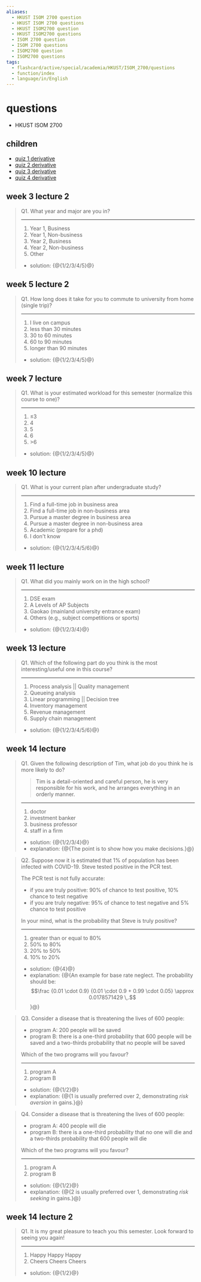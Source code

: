 ```yaml
---
aliases:
  - HKUST ISOM 2700 question
  - HKUST ISOM 2700 questions
  - HKUST ISOM2700 question
  - HKUST ISOM2700 questions
  - ISOM 2700 question
  - ISOM 2700 questions
  - ISOM2700 question
  - ISOM2700 questions
tags:
  - flashcard/active/special/academia/HKUST/ISOM_2700/questions
  - function/index
  - language/in/English
---
```


# questions

- HKUST ISOM 2700

## children

- [quiz 1 derivative](quiz%201%20derivative.md)
- [quiz 2 derivative](quiz%202%20derivative.md)
- [quiz 3 derivative](quiz%203%20derivative.md)
- [quiz 4 derivative](quiz%204%20derivative.md)

## week 3 lecture 2

> Q1. What year and major are you in?
>
> ---
>
> 1. Year 1, Business
> 2. Year 1, Non-business
> 3. Year 2, Business
> 4. Year 2, Non-business
> 5. Other
>
> - solution: {@{1/2/3/4/5}@} <!--SR:!2026-02-16,266,330-->

## week 5 lecture 2

> Q1. How long does it take for you to commute to university from home \(single trip\)?
>
> ---
>
> 1. I live on campus
> 2. less than 30 minutes
> 3. 30 to 60 minutes
> 4. 60 to 90 minutes
> 5. longer than 90 minutes
>
> - solution: {@{1/2/3/4/5}@} <!--SR:!2026-05-17,308,336-->

## week 7 lecture

> Q1. What is your estimated workload for this semester \(normalize this course to one\)?
>
> ---
>
> 1. ≤3
> 2. 4
> 3. 5
> 4. 6
> 5. \>6
>
> - solution: {@{1/2/3/4/5}@} <!--SR:!2026-05-13,304,336-->

## week 10 lecture

> Q1. What is your current plan after undergraduate study?
>
> ---
>
> 1. Find a full-time job in business area
> 2. Find a full-time job in non-business area
> 3. Pursue a master degree in business area
> 4. Pursue a master degree in non-business area
> 5. Academic \(prepare for a phd\)
> 6. I don't know
>
> - solution: {@{1/2/3/4/5/6}@} <!--SR:!2026-09-07,346,351-->

## week 11 lecture

> Q1. What did you mainly work on in the high school?
>
> ---
>
> 1. DSE exam
> 2. A Levels of AP Subjects
> 3. Gaokao \(mainland university entrance exam\)
> 4. Others \(e.g., subject competitions or sports\)
>
> - solution: {@{1/2/3/4}@} <!--SR:!2026-08-06,320,351-->

## week 13 lecture

> Q1. Which of the following part do you think is the most interesting/useful one in this course?
>
> ---
>
> 1. Process analysis || Quality management
> 2. Queueing analysis
> 3. Linear programming || Decision tree
> 4. Inventory management
> 5. Revenue management
> 6. Supply chain management
>
> - solution: {@{1/2/3/4/5/6}@} <!--SR:!2026-07-11,299,351-->

## week 14 lecture

> Q1. Given the following description of Tim, what job do you think he is more likely to do?
>
> > Tim is a detail-oriented and careful person, he is very responsible for his work, and he arranges everything in an orderly manner.
>
> ---
>
> 1. doctor
> 2. investment banker
> 3. business professor
> 4. staff in a firm
>
> - solution: {@{1/2/3/4}@}
> - explanation: {@{The point is to show how you make decisions.}@} <!--SR:!2026-06-30,289,351!2026-07-15,302,351-->

<!-- markdownlint MD028 -->

> Q2. Suppose now it is estimated that 1% of population has been infected with COVID-19. Steve tested positive in the PCR test.
>
> The PCR test is not fully accurate:
>
> - if you are truly positive: 90% of chance to test positive, 10% chance to test negative
> - if you are truly negative: 95% of chance to test negative and 5% chance to test positive
>
> In your mind, what is the probability that Steve is truly positive?
>
> ---
>
> 1. greater than or equal to 80%
> 2. 50% to 80%
> 3. 20% to 50%
> 4. 10% to 20%
>
> - solution: {@{4}@}
> - explanation: {@{An example for base rate neglect. The probability should be: $$\frac {0.01 \cdot 0.9} {0.01 \cdot 0.9 + 0.99 \cdot 0.05} \approx 0.0178571429 \,.$$}@} <!--SR:!2026-07-27,312,351!2026-08-25,336,351-->

<!-- markdownlint MD028 -->

> Q3. Consider a disease that is threatening the lives of 600 people:
>
> - program A: 200 people will be saved
> - program B: there is a one-third probability that 600 people will be saved and a two-thirds probability that no people will be saved
>
> Which of the two programs will you favour?
>
> ---
>
> 1. program A
> 2. program B
>
> - solution: {@{1/2}@}
> - explanation: {@{1 is usually preferred over 2, demonstrating _risk aversion_ in gains.}@} <!--SR:!2026-08-09,322,351!2026-07-20,306,351-->

<!-- markdownlint MD028 -->

> Q4. Consider a disease that is threatening the lives of 600 people:
>
> - program A: 400 people will die
> - program B: there is a one-third probability that no one will die and a two-thirds probability that 600 people will die
>
> Which of the two programs will you favour?
>
> ---
>
> 1. program A
> 2. program B
>
> - solution: {@{1/2}@}
> - explanation: {@{2 is usually preferred over 1, demonstrating _risk seeking_ in gains.}@} <!--SR:!2026-07-29,313,351!2026-08-12,324,351-->

## week 14 lecture 2

> Q1. It is my great pleasure to teach you this semester. Look forward to seeing you again!
>
> ---
>
> 1. Happy Happy Happy
> 2. Cheers Cheers Cheers
>
> - solution: {@{1/2}@} <!--SR:!2026-08-08,321,351-->
